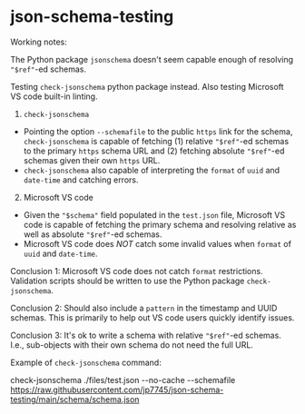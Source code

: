 # json-schema-testing


Working notes:

The Python package `jsonschema` doesn't seem capable enough of resolving `"$ref"`-ed schemas.  

Testing `check-jsonschema` python package instead.  Also testing Microsoft VS code built-in linting.



1. `check-jsonschema`
  - Pointing the option `--schemafile` to the public `https` link for the schema, `check-jsonschema` is capable of fetching (1) relative `"$ref"`-ed schemas to the primary `https` schema URL and (2) fetching absolute `"$ref"`-ed schemas given their own `https` URL.
  - `check-jsonschema` also capable of interpreting the `format` of `uuid` and `date-time` and catching errors.


2. Microsoft VS code
  - Given the `"$schema"` field populated in the `test.json` file, Microsoft VS code is capable of fetching the primary schema and resolving relative as well as absolute `"$ref"`-ed schemas.
  - Microsoft VS code does *NOT* catch some invalid values when `format` of `uuid` and `date-time`.


Conclusion 1:  Microsoft VS code does not catch `format` restrictions.  Validation scripts should be written to use the Python package `check-jsonschema`.

Conclusion 2:  Should also include a `pattern` in the timestamp and UUID schemas.  This is primarily to help out VS code users quickly identify issues.

Conclusion 3:  It's ok to write a schema with relative `"$ref"`-ed schemas.  I.e., sub-objects with their own schema do not need the full URL.


Example of `check-jsonschema` command:

check-jsonschema ./files/test.json --no-cache --schemafile https://raw.githubusercontent.com/jp7745/json-schema-testing/main/schema/schema.json


